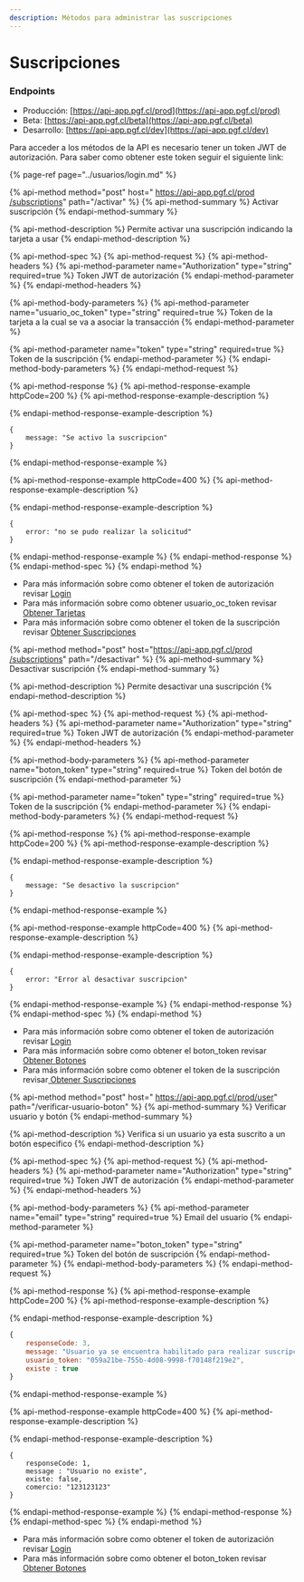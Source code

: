 ```yaml
---
description: Métodos para administrar las suscripciones
---
```


# Suscripciones

### Endpoints

* Producción:  [https://api-app.pgf.cl/prod](https://api-app.pgf.cl/prod)
* Beta: [https://api-app.pgf.cl/beta](https://api-app.pgf.cl/beta)
* Desarrollo: [https://api-app.pgf.cl/dev](https://api-app.pgf.cl/dev)

Para acceder a los métodos de la API es necesario tener un token JWT de autorización. Para saber como obtener este token seguir el siguiente link:

{% page-ref page="../usuarios/login.md" %}

{% api-method method="post" host=" https://api-app.pgf.cl/prod​/subscriptions" path="/activar" %}
{% api-method-summary %}
Activar suscripción
{% endapi-method-summary %}

{% api-method-description %}
Permite activar una suscripción indicando la tarjeta a usar
{% endapi-method-description %}

{% api-method-spec %}
{% api-method-request %}
{% api-method-headers %}
{% api-method-parameter name="Authorization" type="string" required=true %}
Token JWT de autorización
{% endapi-method-parameter %}
{% endapi-method-headers %}

{% api-method-body-parameters %}
{% api-method-parameter name="usuario\_oc\_token" type="string" required=true %}
Token de la tarjeta a la cual se va a asociar la transacción
{% endapi-method-parameter %}

{% api-method-parameter name="token" type="string" required=true %}
Token de la suscripción
{% endapi-method-parameter %}
{% endapi-method-body-parameters %}
{% endapi-method-request %}

{% api-method-response %}
{% api-method-response-example httpCode=200 %}
{% api-method-response-example-description %}

{% endapi-method-response-example-description %}

```
{
    message: "Se activo la suscripcion"
}
```
{% endapi-method-response-example %}

{% api-method-response-example httpCode=400 %}
{% api-method-response-example-description %}

{% endapi-method-response-example-description %}

```
{
    error: "no se pudo realizar la solicitud"
}
```
{% endapi-method-response-example %}
{% endapi-method-response %}
{% endapi-method-spec %}
{% endapi-method %}

* Para más información sobre como obtener el token de autorización revisar [Login](./#login)
* Para más información sobre como obtener usuario\_oc\_token revisar[ Obtener Tarjetas](../tarjetas.md#obtener-tarjetas)
* Para más información sobre como obtener el token de la suscripción revisar [Obtener Suscripciones](./#obtener-suscripciones)

{% api-method method="post" host="https://api-app.pgf.cl/prod​/subscriptions" path="/desactivar" %}
{% api-method-summary %}
Desactivar suscripción
{% endapi-method-summary %}

{% api-method-description %}
Permite desactivar una suscripción
{% endapi-method-description %}

{% api-method-spec %}
{% api-method-request %}
{% api-method-headers %}
{% api-method-parameter name="Authorization" type="string" required=true %}
Token JWT de autorización
{% endapi-method-parameter %}
{% endapi-method-headers %}

{% api-method-body-parameters %}
{% api-method-parameter name="boton\_token" type="string" required=true %}
Token del botón de suscripción
{% endapi-method-parameter %}

{% api-method-parameter name="token" type="string" required=true %}
Token de la suscripción
{% endapi-method-parameter %}
{% endapi-method-body-parameters %}
{% endapi-method-request %}

{% api-method-response %}
{% api-method-response-example httpCode=200 %}
{% api-method-response-example-description %}

{% endapi-method-response-example-description %}

```
{
    message: "Se desactivo la suscripcion"
}
```
{% endapi-method-response-example %}

{% api-method-response-example httpCode=400 %}
{% api-method-response-example-description %}

{% endapi-method-response-example-description %}

```
{
    error: "Error al desactivar suscripcion"
}
```
{% endapi-method-response-example %}
{% endapi-method-response %}
{% endapi-method-spec %}
{% endapi-method %}

* Para más información sobre como obtener el token de autorización revisar [Login](./#login)
* Para más información sobre como obtener el boton\_token revisar [Obtener Botones](../../api-comercios/botones-de-suscripciones.md#obtener-botones-de-suscripcion)
* Para más información sobre como obtener el token de la suscripción revisar[ Obtener Suscripciones](./#obtener-suscripciones)

{% api-method method="post" host=" https://api-app.pgf.cl/prod​/user" path="/verificar-usuario-boton" %}
{% api-method-summary %}
Verificar usuario y botón
{% endapi-method-summary %}

{% api-method-description %}
Verifica si un usuario ya esta suscrito a un botón especifico
{% endapi-method-description %}

{% api-method-spec %}
{% api-method-request %}
{% api-method-headers %}
{% api-method-parameter name="Authorization" type="string" required=true %}
Token JWT de autorización
{% endapi-method-parameter %}
{% endapi-method-headers %}

{% api-method-body-parameters %}
{% api-method-parameter name="email" type="string" required=true %}
Email del usuario
{% endapi-method-parameter %}

{% api-method-parameter name="boton\_token" type="string" required=true %}
Token del botón de suscripción
{% endapi-method-parameter %}
{% endapi-method-body-parameters %}
{% endapi-method-request %}

{% api-method-response %}
{% api-method-response-example httpCode=200 %}
{% api-method-response-example-description %}

{% endapi-method-response-example-description %}

```javascript
{
    responseCode: 3,
    message: "Usuario ya se encuentra habilitado para realizar suscripcion",
    usuario_token: "059a21be-755b-4d08-9998-f70148f219e2",
    existe : true
}
```
{% endapi-method-response-example %}

{% api-method-response-example httpCode=400 %}
{% api-method-response-example-description %}

{% endapi-method-response-example-description %}

```
{
    responseCode: 1,
    message : "Usuario no existe",
    existe: false,
    comercio: "123123123"
}
```
{% endapi-method-response-example %}
{% endapi-method-response %}
{% endapi-method-spec %}
{% endapi-method %}

* Para más información sobre como obtener el token de autorización revisar [Login](./#login)
* Para más información sobre como obtener el boton\_token revisar [Obtener Botones](../../api-comercios/botones-de-suscripciones.md#obtener-botones-de-suscripcion)



